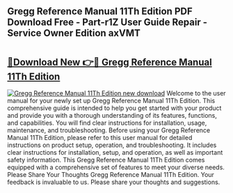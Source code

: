 ## Gregg Reference Manual 11Th Edition PDF Download Free - Part-r1Z User Guide Repair - Service Owner Edition axVMT

# <h2><a href="http://bc79227.oget.top/?id=Gregg+Reference+Manual+11Th+Edition">🔗Download New 👉🔴 Gregg Reference Manual 11Th Edition</a></h2>

[![Gregg Reference Manual 11Th Edition new download](https://i.imgur.com/5g1atiW.png)](http://bc79227.oget.top/?id=Gregg+Reference+Manual+11Th+Edition)
Welcome to the user manual for your newly set up Gregg Reference Manual 11Th Edition. This comprehensive guide is intended to help you get started with your product and provide you with a thorough understanding of its features, functions, and capabilities. You will find clear instructions for installation, usage, maintenance, and troubleshooting. Before using your Gregg Reference Manual 11Th Edition, please refer to this user manual for detailed instructions on product setup, operation, and troubleshooting. It includes clear instructions for installation, setup, and operation, as well as important safety information. This Gregg Reference Manual 11Th Edition comes equipped with a comprehensive set of features to meet your diverse needs. Please Share Your Thoughts Gregg Reference Manual 11Th Edition. Your feedback is invaluable to us. Please share your thoughts and suggestions.

